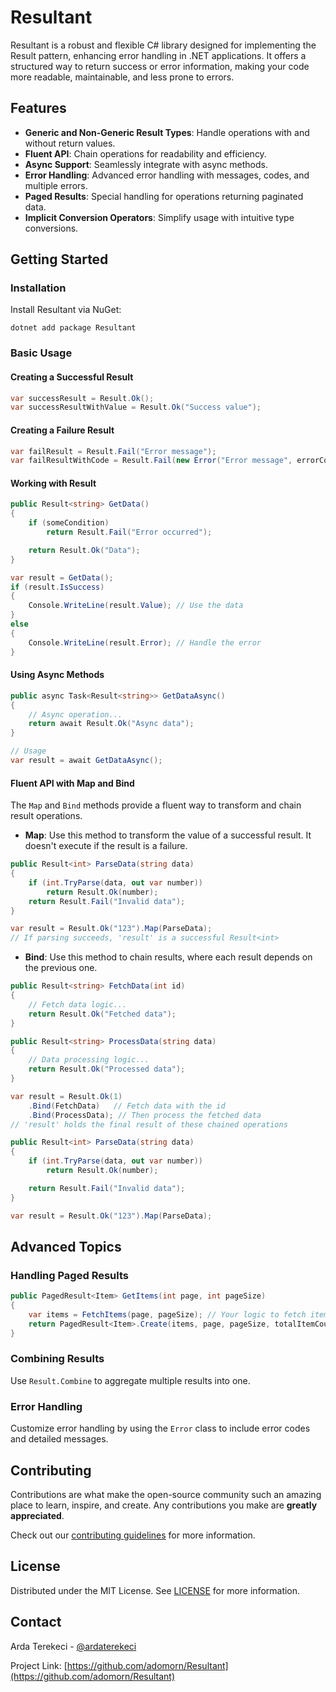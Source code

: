 
# Resultant

Resultant is a robust and flexible C# library designed for implementing the Result pattern, enhancing error handling in .NET applications. It offers a structured way to return success or error information, making your code more readable, maintainable, and less prone to errors.

## Features

- **Generic and Non-Generic Result Types**: Handle operations with and without return values.
- **Fluent API**: Chain operations for readability and efficiency.
- **Async Support**: Seamlessly integrate with async methods.
- **Error Handling**: Advanced error handling with messages, codes, and multiple errors.
- **Paged Results**: Special handling for operations returning paginated data.
- **Implicit Conversion Operators**: Simplify usage with intuitive type conversions.

## Getting Started

### Installation

Install Resultant via NuGet:

```shell
dotnet add package Resultant
```

### Basic Usage

#### Creating a Successful Result

```csharp
var successResult = Result.Ok();
var successResultWithValue = Result.Ok("Success value");
```

#### Creating a Failure Result

```csharp
var failResult = Result.Fail("Error message");
var failResultWithCode = Result.Fail(new Error("Error message", errorCode));
```

#### Working with Result

```csharp
public Result<string> GetData()
{
    if (someCondition)
        return Result.Fail("Error occurred");

    return Result.Ok("Data");
}

var result = GetData();
if (result.IsSuccess)
{
    Console.WriteLine(result.Value); // Use the data
}
else
{
    Console.WriteLine(result.Error); // Handle the error
}
```

#### Using Async Methods

```csharp
public async Task<Result<string>> GetDataAsync()
{
    // Async operation...
    return await Result.Ok("Async data");
}

// Usage
var result = await GetDataAsync();
```


#### Fluent API with Map and Bind

The `Map` and `Bind` methods provide a fluent way to transform and chain result operations.

- **Map**: Use this method to transform the value of a successful result. It doesn't execute if the result is a failure.

```csharp
public Result<int> ParseData(string data)
{
    if (int.TryParse(data, out var number))
        return Result.Ok(number);
    return Result.Fail("Invalid data");
}

var result = Result.Ok("123").Map(ParseData);
// If parsing succeeds, 'result' is a successful Result<int>
```

- **Bind**: Use this method to chain results, where each result depends on the previous one.

```csharp
public Result<string> FetchData(int id)
{
    // Fetch data logic...
    return Result.Ok("Fetched data");
}

public Result<string> ProcessData(string data)
{
    // Data processing logic...
    return Result.Ok("Processed data");
}

var result = Result.Ok(1)
    .Bind(FetchData)   // Fetch data with the id
    .Bind(ProcessData); // Then process the fetched data
// 'result' holds the final result of these chained operations
```


```csharp
public Result<int> ParseData(string data)
{
    if (int.TryParse(data, out var number))
        return Result.Ok(number);

    return Result.Fail("Invalid data");
}

var result = Result.Ok("123").Map(ParseData);
```

## Advanced Topics

### Handling Paged Results

```csharp
public PagedResult<Item> GetItems(int page, int pageSize)
{
    var items = FetchItems(page, pageSize); // Your logic to fetch items
    return PagedResult<Item>.Create(items, page, pageSize, totalItemCount);
}
```

### Combining Results

Use `Result.Combine` to aggregate multiple results into one.

### Error Handling

Customize error handling by using the `Error` class to include error codes and detailed messages.

## Contributing

Contributions are what make the open-source community such an amazing place to learn, inspire, and create. Any contributions you make are **greatly appreciated**.

Check out our [contributing guidelines](https://github.com/adomorn/Resultant/blob/master/CONTRIBUTING.md) for more information.

## License

Distributed under the MIT License. See [LICENSE](https://github.com/adomorn/Resultant/blob/master/LICENSE.txt) for more information.

## Contact

Arda Terekeci - [@ardaterekeci](https://www.linkedin.com/in/ardaterekeci/)

Project Link: [https://github.com/adomorn/Resultant](https://github.com/adomorn/Resultant)
